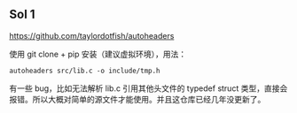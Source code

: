 ## Sol 1

https://github.com/taylordotfish/autoheaders

使用 git clone + pip 安装（建议虚拟环境），用法：

```
autoheaders src/lib.c -o include/tmp.h
```

有一些 bug，比如无法解析 lib.c 引用其他头文件的 typedef struct 类型，直接会报错。所以大概对简单的源文件才能使用。并且这仓库已经几年没更新了。

